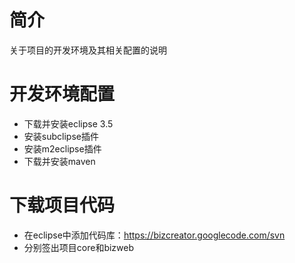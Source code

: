 # 简介 #

关于项目的开发环境及其相关配置的说明


# 开发环境配置 #

  * 下载并安装eclipse 3.5
  * 安装subclipse插件
  * 安装m2eclipse插件
  * 下载并安装maven

# 下载项目代码 #

  * 在eclipse中添加代码库：https://bizcreator.googlecode.com/svn
  * 分别签出项目core和bizweb